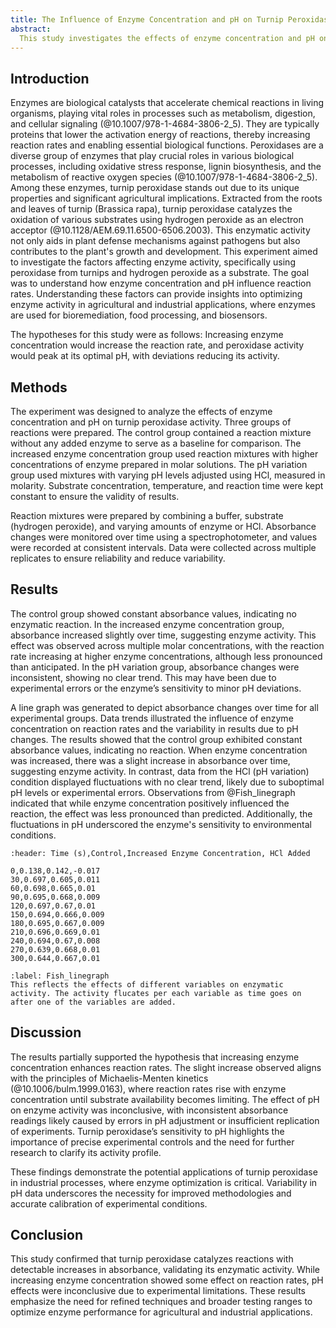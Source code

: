 ```yaml
---
title: The Influence of Enzyme Concentration and pH on Turnip Peroxidase Activity
abstract: 
  This study investigates the effects of enzyme concentration and pH on the activity of turnip peroxidase. Enzymes are biological catalysts that accelerate chemical reactions (@10.1006/bulm.1999.0163), and their efficiency is influenced by environmental factors (@10.1007/978-1-4684-3806-2_5). The experiment analyzed reaction rates by varying enzyme concentration and adjusting pH levels with HCl, using hydrogen peroxide as the substrate. Results showed that increasing enzyme concentration led to a slight increase in reaction rate, though less pronounced than expected, while pH adjustments produced inconsistent data, likely due to experimental errors. These findings emphasize the importance of optimizing enzyme conditions for practical applications in agriculture and industry, and they provide a foundation for further research into enzyme activity under varying conditions.
---
```


## Introduction 
Enzymes are biological catalysts that accelerate chemical reactions in living organisms, playing vital roles in processes such as metabolism, digestion, and cellular signaling (@10.1007/978-1-4684-3806-2_5). They are typically proteins that lower the activation energy of reactions, thereby increasing reaction rates and enabling essential biological functions. Peroxidases are a diverse group of enzymes that play crucial roles in various biological processes, including oxidative stress response, lignin biosynthesis, and the metabolism of reactive oxygen species (@10.1007/978-1-4684-3806-2_5). Among these enzymes, turnip peroxidase stands out due to its unique properties and significant agricultural implications. Extracted from the roots and leaves of turnip (Brassica rapa), turnip peroxidase catalyzes the oxidation of various substrates using hydrogen peroxide as an electron acceptor (@10.1128/AEM.69.11.6500-6506.2003). This enzymatic activity not only aids in plant defense mechanisms against pathogens but also contributes to the plant's growth and development. This experiment aimed to investigate the factors affecting enzyme activity, specifically using peroxidase from turnips and hydrogen peroxide as a substrate. The goal was to understand how enzyme concentration and pH influence reaction rates. Understanding these factors can provide insights into optimizing enzyme activity in agricultural and industrial applications, where enzymes are used for bioremediation, food processing, and biosensors.

The hypotheses for this study were as follows: Increasing enzyme concentration would increase the reaction rate, and peroxidase activity would peak at its optimal pH, with deviations reducing its activity.



## Methods

The experiment was designed to analyze the effects of enzyme concentration and pH on turnip peroxidase activity. Three groups of reactions were prepared. The control group contained a reaction mixture without any added enzyme to serve as a baseline for comparison. The increased enzyme concentration group used reaction mixtures with higher concentrations of enzyme prepared in molar solutions. The pH variation group used mixtures with varying pH levels adjusted using HCl, measured in molarity. Substrate concentration, temperature, and reaction time were kept constant to ensure the validity of results.

Reaction mixtures were prepared by combining a buffer, substrate (hydrogen peroxide), and varying amounts of enzyme or HCl. Absorbance changes were monitored over time using a spectrophotometer, and values were recorded at consistent intervals. Data were collected across multiple replicates to ensure reliability and reduce variability.


## Results

The control group showed constant absorbance values, indicating no enzymatic reaction. In the increased enzyme concentration group, absorbance increased slightly over time, suggesting enzyme activity. This effect was observed across multiple molar concentrations, with the reaction rate increasing at higher enzyme concentrations, although less pronounced than anticipated. In the pH variation group, absorbance changes were inconsistent, showing no clear trend. This may have been due to experimental errors or the enzyme’s sensitivity to minor pH deviations.

A line graph was generated to depict absorbance changes over time for all experimental groups. Data trends illustrated the influence of enzyme concentration on reaction rates and the variability in results due to pH changes. The results showed that the control group exhibited constant absorbance values, indicating no reaction. When enzyme concentration was increased, there was a slight increase in absorbance over time, suggesting enzyme activity. In contrast, data from the HCl (pH variation) condition displayed fluctuations with no clear trend, likely due to suboptimal pH levels or experimental errors. Observations from @Fish_linegraph indicated that while enzyme concentration positively influenced the reaction, the effect was less pronounced than predicted. Additionally, the fluctuations in pH underscored the enzyme's sensitivity to environmental conditions.



```{csv-table}
:header: Time (s),Control,Increased Enzyme Concentration, HCl Added

0,0.138,0.142,-0.017
30,0.697,0.605,0.011
60,0.698,0.665,0.01
90,0.695,0.668,0.009
120,0.697,0.67,0.01
150,0.694,0.666,0.009
180,0.695,0.667,0.009
210,0.696,0.669,0.01
240,0.694,0.67,0.008
270,0.639,0.668,0.01
300,0.644,0.667,0.01
```  

```{figure} #line
:label: Fish_linegraph
This reflects the effects of different variables on enzymatic activity. The activity flucates per each variable as time goes on after one of the variables are added. 
````



## Discussion

The results partially supported the hypothesis that increasing enzyme concentration enhances reaction rates. The slight increase observed aligns with the principles of Michaelis-Menten kinetics (@10.1006/bulm.1999.0163), where reaction rates rise with enzyme concentration until substrate availability becomes limiting. The effect of pH on enzyme activity was inconclusive, with inconsistent absorbance readings likely caused by errors in pH adjustment or insufficient replication of experiments. Turnip peroxidase’s sensitivity to pH highlights the importance of precise experimental controls and the need for further research to clarify its activity profile.

These findings demonstrate the potential applications of turnip peroxidase in industrial processes, where enzyme optimization is critical. Variability in pH data underscores the necessity for improved methodologies and accurate calibration of experimental conditions.




## Conclusion  

This study confirmed that turnip peroxidase catalyzes reactions with detectable increases in absorbance, validating its enzymatic activity. While increasing enzyme concentration showed some effect on reaction rates, pH effects were inconclusive due to experimental limitations. These results emphasize the need for refined techniques and broader testing ranges to optimize enzyme performance for agricultural and industrial applications.

